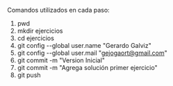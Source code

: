 Comandos utilizados en cada paso:
1. pwd
2. mkdir ejercicios
3. cd ejercicios
4. git config --global user.name "Gerardo Galviz"
5. git config --global user.mail "gejogaort@gmail.com"
6. git commit -m "Version Inicial"
7. git commit -m "Agrega solución primer ejercicio"
8. git push 
